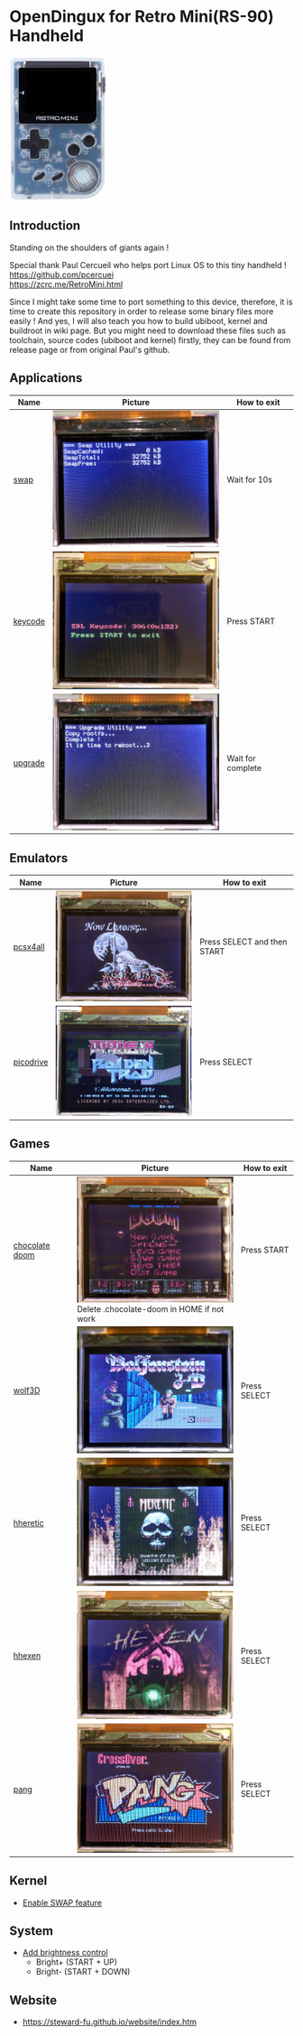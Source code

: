 # OpenDingux for Retro Mini(RS-90) Handheld
![Alt text](imgs/main.jpg)
  
## Introduction
Standing on the shoulders of giants again !   
  
Special thank Paul Cercueil who helps port Linux OS to this tiny handheld !  
https://github.com/pcercuei  
https://zcrc.me/RetroMini.html  
  
Since I might take some time to port something to this device, therefore, it is time to create this repository in order to release some binary files more easily ! And yes, I will also teach you how to build ubiboot, kernel and buildroot in wiki page. But you might need to download these files such as toolchain, source codes (ubiboot and kernel) firstly, they can be found from release page or from original Paul's github.
  
## Applications
| Name | Picture | How to exit |
| -----|---------|---------------------|
| [swap](https://github.com/steward-fu/rs90/releases/download/v20190512_2/swap.opk) | ![Alt text](imgs/swap.jpg) | Wait for 10s |
| [keycode](https://github.com/steward-fu/rs90/releases/download/v20190510_6/keycode.opk) | ![Alt text](imgs/keycode.jpg) | Press START |
| [upgrade](https://github.com/steward-fu/rs90/releases/download/v20190514_1/upgrade.opk) | ![Alt text](imgs/upgrade.jpg) | Wait for complete |
  
## Emulators
| Name | Picture | How to exit |
| -----|---------|---------------------|
| [pcsx4all](https://github.com/steward-fu/rs90/releases/download/v20190522_1/pcsx4all.opk) | ![Alt text](imgs/pcsx4all.jpg) | Press SELECT and then START |
| [picodrive](https://github.com/steward-fu/rs90/releases/download/v20190517_1/picodrive.opk) | ![Alt text](imgs/picodrive.jpg) | Press SELECT |
  
## Games
| Name | Picture | How to exit |
| -----|---------|---------------------|
| [chocolate doom](https://github.com/steward-fu/rs90/releases/download/v20190510_4/ccdoom.opk) | ![Alt text](imgs/ccdoom.jpg)<br>Delete .chocolate-doom in HOME if not work | Press START |
| [wolf3D](https://github.com/steward-fu/rs90/releases/download/v20190509_5/wolf3d.opk) | ![Alt text](imgs/wolf3d.jpg) | Press SELECT |
| [hheretic](https://github.com/steward-fu/rs90/releases/download/v20190510_2/hheretic.opk) | ![Alt text](imgs/hheretic.jpg) | Press SELECT |
| [hhexen](https://github.com/steward-fu/rs90/releases/download/v20190510_5/hhexen.opk) | ![Alt text](imgs/hhexen.jpg) | Press SELECT |
| [pang](https://github.com/steward-fu/rs90/releases/download/v20190510_7/pang.opk) | ![Alt text](imgs/pang.jpg) | Press SELECT |
  
## Kernel
-  [Enable SWAP feature](https://github.com/steward-fu/rs90/releases/download/v20190510_1/uzImage.bin)  
  
## System
-  [Add brightness control](https://github.com/steward-fu/rs90/releases/download/v20190514_1/upgrade.opk)  
   -  Bright+ (START + UP)  
   -  Bright- (START + DOWN)  
  
## Website
-  https://steward-fu.github.io/website/index.htm

